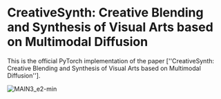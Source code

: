 # CreativeSynth: Creative Blending and Synthesis of Visual Arts based on Multimodal Diffusion

This is the official PyTorch implementation of the paper [''CreativeSynth: Creative Blending and Synthesis of Visual Arts based on Multimodal Diffusion''].

![MAIN3_e2-min]()
